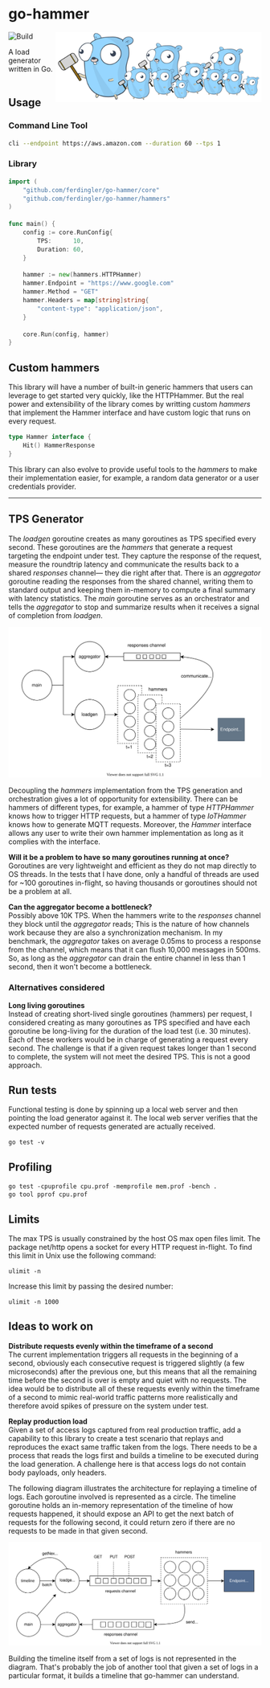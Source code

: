 # go-hammer

<img src="docs/logo.svg" align="right" height="140">

![Build](https://github.com/ferdingler/go-hammer/workflows/Build/badge.svg)

A load generator written in Go.
<br><br>

## Usage

### Command Line Tool

```bash
cli --endpoint https://aws.amazon.com --duration 60 --tps 1
```

### Library

```go
import (
	"github.com/ferdingler/go-hammer/core"
	"github.com/ferdingler/go-hammer/hammers"
)

func main() {
	config := core.RunConfig{
		TPS:      10,
		Duration: 60,
	}

	hammer := new(hammers.HTTPHammer)
	hammer.Endpoint = "https://www.google.com"
	hammer.Method = "GET"
	hammer.Headers = map[string]string{
		"content-type": "application/json",
	}

	core.Run(config, hammer)
}
```

## Custom hammers

This library will have a number of built-in generic hammers that users can leverage to get started very quickly, like the HTTPHammer. But the real power and extensibility of the library comes by writting custom _hammers_ that implement the Hammer interface and have custom logic that runs on every request.

```go
type Hammer interface {
	Hit() HammerResponse
}
```

This library can also evolve to provide useful tools to the _hammers_ to make their implementation easier, for example, a random data generator or a user credentials provider. 

<hr>

## TPS Generator

The _loadgen_ goroutine creates as many goroutines as TPS specified every second. These goroutines are the _hammers_ that generate a request targeting the endpoint under test. They capture the response of the request, measure the roundtrip latency and communicate the results back to a shared _responses_ channel–– they die right after that. There is an _aggregator_ goroutine reading the responses from the shared channel, writing them to standard output and keeping them in-memory to compute a final summary with latency statistics. The _main_ goroutine serves as an orchestrator and tells the _aggregator_ to stop and summarize results when it receives a signal of completion from _loadgen_. 

![Goroutines](docs/goroutines.svg)

Decoupling the _hammers_ implementation from the TPS generation and orchestration gives a lot of opportunity for extensibility. There can be hammers of different types, for example, a hammer of type _HTTPHammer_ knows how to trigger HTTP requests, but a hammer of type _IoTHammer_ knows how to generate MQTT requests. Moreover, the _Hammer_ interface allows any user to write their own hammer implementation as long as it complies with the interface. 

**Will it be a problem to have so many goroutines running at once?**  
Goroutines are very lightweight and efficient as they do not map directly to OS threads. In the tests that I have done, only a handful of threads are used for ~100 goroutines in-flight, so having thousands or goroutines should not be a problem at all. 

**Can the aggregator become a bottleneck?**  
Possibly above 10K TPS. When the hammers write to the _responses_ channel they block until the _aggregator_ reads; This is the nature of how channels work because they are also a synchronization mechanism. In my benchmark, the _aggregator_ takes on average 0.05ms to process a response from the channel, which means that it can flush 10,000 messages in 500ms. So, as long as the _aggregator_ can drain the entire channel in less than 1 second, then it won't become a bottleneck.

### Alternatives considered

**Long living goroutines**  
Instead of creating short-lived single goroutines (hammers) per request, I considered creating as many goroutines as TPS specified and have each goroutine be long-living for the duration of the load test (i.e. 30 minutes). Each of these workers would be in charge of generating a request every second. The challenge is that if a given request takes longer than 1 second to complete, the system will not meet the desired TPS. This is not a good approach. 

## Run tests

Functional testing is done by spinning up a local web server and then pointing the load generator against it. The local web server verifies that the expected number of requests generated are actually received.

```
go test -v
```

## Profiling

```
go test -cpuprofile cpu.prof -memprofile mem.prof -bench .
go tool pprof cpu.prof
```

## Limits

The max TPS is usually constrained by the host OS max open files limit. The package net/http opens a socket for every HTTP request in-flight. To find this limit in Unix use the following command:

```
ulimit -n
```

Increase this limit by passing the desired number:

```
ulimit -n 1000
```

## Ideas to work on

**Distribute requests evenly within the timeframe of a second**  
The current implementation triggers all requests in the beginning of a second, obviously each consecutive request is triggered slightly (a few microseconds) after the previous one, but this means that all the remaining time before the second is over is empty and quiet with no requests. The idea would be to distribute all of these requests evenly within the timeframe of a second to mimic real-world traffic patterns more realistically and therefore avoid spikes of pressure on the system under test.

**Replay production load**  
Given a set of access logs captured from real production traffic, add a capability to this library to create a test scenario that replays and reproduces the exact same traffic taken from the logs. There needs to be a process that reads the logs first and builds a timeline to be executed during the load generation. A challenge here is that access logs do not contain body payloads, only headers. 

The following diagram illustrates the architecture for replaying a timeline of logs. Each goroutine involved is represented as a circle. The timeline goroutine holds an in-memory representation of the timeline of how requests happened, it should expose an API to get the next batch of requests for the following second, it could return zero if there are no requests to be made in that given second. 

![ReplayLogs](docs/replaylogs.svg)

Building the timeline itself from a set of logs is not represented in the diagram. That's probably the job of another tool that given a set of logs in a particular format, it builds a timeline that go-hammer can understand. 